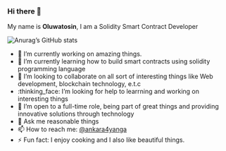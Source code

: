 ### Hi there 👋

My name is **Oluwatosin**, I am a Solidity Smart Contract Developer

![Anurag’s GitHub stats](https://github-readme-stats.vercel.app/api?username=sayrarh&show_icons=true&theme=radical)

- :telescope: I’m currently working on amazing things.
- :seedling:  I’m currently learning how to build smart contracts using solidity programming language
- :dancers:   I’m looking to collaborate on all sort of interesting things like Web development, blockchain technology, e.t.c
- :thinking_face: I’m looking for help to learrning and working on interesting things
- 🤔 I’m open to a full-time role, being part of great things and providing innovative solutions through technology
- :speech_balloon: Ask me reasonable things
- :mailbox: How to reach me: [@ankara4yanga](https://twitter.com/ankara4yanga)
- :zap: Fun fact:  I enjoy cooking and I also like beautiful things.

